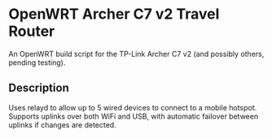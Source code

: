 # OpenWRT Archer C7 v2 Travel Router

An OpenWRT build script for the TP-Link Archer C7 v2 (and possibly others, pending testing).

## Description
Uses relayd to allow up to 5 wired devices to connect to a mobile hotspot. Supports uplinks over both WiFi and USB, with automatic failover between uplinks if changes are detected.
